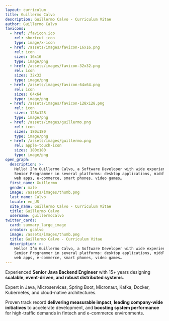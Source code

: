 ```yaml
---
layout: curriculum
title: Guillermo Calvo
description: Guillermo Calvo - Curriculum Vitae
author: Guillermo Calvo
favicons:
  - href: /favicon.ico
    rel: shortcut icon
    type: image/x-icon
  - href: /assets/images/favicon-16x16.png
    rel: icon
    sizes: 16x16
    type: image/png
  - href: /assets/images/favicon-32x32.png
    rel: icon
    sizes: 32x32
    type: image/png
  - href: /assets/images/favicon-64x64.png
    rel: icon
    sizes: 64x64
    type: image/png
  - href: /assets/images/favicon-128x128.png
    rel: icon
    sizes: 128x128
    type: image/png
  - href: /assets/images/guillermo.png
    rel: icon
    sizes: 180x180
    type: image/png
  - href: /assets/images/guillermo.png
    rel: apple-touch-icon
    sizes: 180x180
    type: image/png
open_graph:
  description: >-
    Hello! I’m Guillermo Calvo, a Software Developer with wide experience as a
    Senior Programmer in several platforms: desktop applications, middleware,
    web apps, e-commerce, smart phones, video games…
  first_name: Guillermo
  gender: male
  image: /assets/images/thumb.png
  last_name: Calvo
  locale: en_US
  site_name: Guillermo Calvo - Curriculum Vitae
  title: Guillermo Calvo
  username: guillermocalvo
twitter_cards:
  card: summary_large_image
  creator: gcalvo
  image: /assets/images/thumb.png
  title: Guillermo Calvo - Curriculum Vitae
  description: >-
    Hello! I’m Guillermo Calvo, a Software Developer with wide experience as a
    Senior Programmer in several platforms: desktop applications, middleware,
    web apps, e-commerce, smart phones, video games…
---
```


Experienced **Senior Java Backend Engineer** with 15+ years designing **scalable, event-driven, and robust distributed systems**.

Expert in Java, Microservices, Spring Boot, Micronaut, Kafka, Docker, Kubernetes, and cloud-native architectures.

Proven track record **delivering measurable impact**, **leading company-wide initiatives** to accelerate development, and **boosting system performance** for high-traffic demands in fintech and e-commerce environments.
